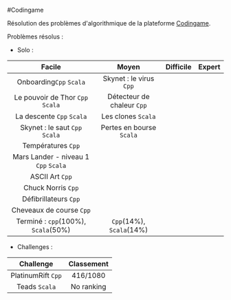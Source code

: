 #Codingame

Résolution des problèmes d'algorithmique de la plateforme [Codingame](http://www.codingame.com/).

Problèmes résolus :
- Solo :

| Facile | Moyen | Difficile | Expert
| :---: | :---: | :---: | :---: |
Onboarding`Cpp` `Scala` | Skynet : le virus `Cpp` ||
Le pouvoir de Thor `Cpp` `Scala` | Détecteur de chaleur `Cpp` ||
La descente `Cpp` `Scala` | Les clones `Scala`||
Skynet : le saut `Cpp` `Scala` |Pertes en bourse `Scala`||
Températures `Cpp` |||
Mars Lander - niveau 1 `Cpp` `Scala` |||
ASCII Art `Cpp` |||
Chuck Norris `Cpp` |||
Défibrillateurs `Cpp` |||
Cheveaux de course `Cpp` |||
Terminé : `cpp`(100%), `Scala`(50%) | `Cpp`(14%), `Scala`(14%) ||


- Challenges :

Challenge | Classement
| :---: | :---:|
PlatinumRift `Cpp` | 416/1080
Teads `Scala` | No ranking
